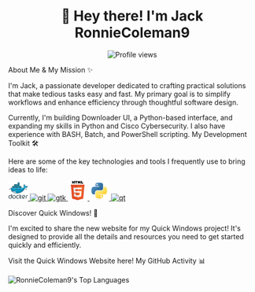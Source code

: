 <h1 align="center">👋 Hey there! I'm Jack RonnieColeman9</h1>

<p align="center">
<img src="https://komarev.com/ghpvc/?username=ronniecoleman9&label=Profile%20views&color=0e75b6&style=flat" alt="Profile views" />
</p>
About Me & My Mission ✨

I'm Jack, a passionate developer dedicated to crafting practical solutions that make tedious tasks easy and fast. My primary goal is to simplify workflows and enhance efficiency through thoughtful software design.

Currently, I'm building Downloader UI, a Python-based interface, and expanding my skills in Python and Cisco Cybersecurity. I also have experience with BASH, Batch, and PowerShell scripting.
My Development Toolkit 🛠️

Here are some of the key technologies and tools I frequently use to bring ideas to life:

<p align="left">
<a href="https://www.docker.com/" target="_blank" rel="noreferrer"> <img src="https://raw.githubusercontent.com/devicons/devicon/master/icons/docker/docker-original-wordmark.svg" alt="docker" width="40" height="40"/> </a>
<a href="https://git-scm.com/" target="_blank" rel="noreferrer"> <img src="https://www.vectorlogo.zone/logos/git-scm/git-scm-icon.svg" alt="git" width="40" height="40"/> </a>
<a href="https://www.gtk.org/" target="_blank" rel="noreferrer"> <img src="https://upload.wikimedia.org/wikipedia/commons/7/71/GTK_logo.svg" alt="gtk" width="40" height="40"/> </a>
<a href="https://www.w3.org/html/" target="_blank" rel="noreferrer"> <img src="https://raw.githubusercontent.com/devicons/devicon/master/icons/html5/html5-original-wordmark.svg" alt="html5" width="40" height="40"/> </a>
<a href="https://www.python.org" target="_blank" rel="noreferrer"> <img src="https://raw.githubusercontent.com/devicons/devicon/master/icons/python/python-original.svg" alt="python" width="40" height="40"/> </a>
<a href="https://www.qt.io/" target="_blank" rel="noreferrer"> <img src="https://upload.wikimedia.org/wikipedia/commons/0/0b/Qt_logo_2016.svg" alt="qt" width="40" height="40"/> </a>
</p>
Discover Quick Windows! 🚀

I'm excited to share the new website for my Quick Windows project! It's designed to provide all the details and resources you need to get started quickly and efficiently.

Visit the Quick Windows Website here!
My GitHub Activity 📊

<p><img align="center" src="https://github-readme-stats.vercel.app/api/top-langs?username=ronniecoleman9&show_icons=true&locale=en&layout=compact" alt="RonnieColeman9's Top Languages" /></p>
